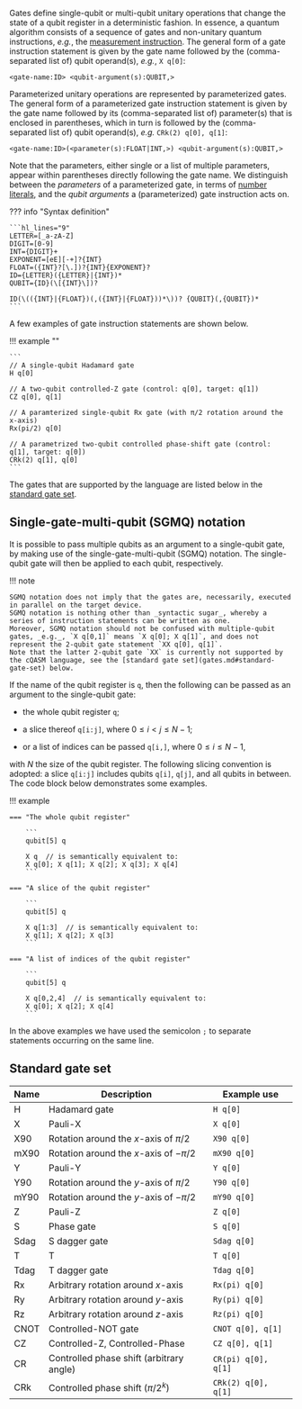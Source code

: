 Gates define single-qubit or multi-qubit unitary operations that change the state of a qubit register in a deterministic fashion.
In essence, a quantum algorithm consists of a sequence of gates and non-unitary quantum instructions, _e.g._, the [measurement instruction](measure.md).
The general form of a gate instruction statement is given by the gate name followed by the (comma-separated list of) qubit operand(s), _e.g._, `X q[0]`:

`<gate-name:ID> <qubit-argument(s):QUBIT,>`

Parameterized unitary operations are represented by parameterized gates.
The general form of a parameterized gate instruction statement is given by the gate name followed by its (comma-separated list of) parameter(s) that is enclosed in parentheses, which in turn is followed by the (comma-separated list of) qubit operand(s), _e.g._ `CRk(2) q[0], q[1]`:

`<gate-name:ID>(<parameter(s):FLOAT|INT,>) <qubit-argument(s):QUBIT,>`

Note that the parameters, either single or a list of multiple parameters, appear within parentheses directly following the gate name.
We distinguish between the _parameters_ of a parameterized gate, in terms of [number literals](../expressions/number_literals.md), and the _qubit arguments_ a (parameterized) gate instruction acts on.

??? info "Syntax definition"
    
    ```hl_lines="9"
    LETTER=[_a-zA-Z]
    DIGIT=[0-9]
    INT={DIGIT}+
    EXPONENT=[eE][-+]?{INT} 
    FLOAT=({INT}?[\.])?{INT}{EXPONENT}?
    ID={LETTER}({LETTER}|{INT})*
    QUBIT={ID}(\[{INT}\])?
    
    ID(\(({INT}|{FLOAT})(,({INT}|{FLOAT}))*\))? {QUBIT}(,{QUBIT})*
    ```

A few examples of gate instruction statements are shown below.

!!! example ""

    ```
    // A single-qubit Hadamard gate
    H q[0]
    
    // A two-qubit controlled-Z gate (control: q[0], target: q[1])
    CZ q[0], q[1]
    
    // A paramterized single-qubit Rx gate (with π/2 rotation around the x-axis)
    Rx(pi/2) q[0]
    
    // A parametrized two-qubit controlled phase-shift gate (control: q[1], target: q[0])
    CRk(2) q[1], q[0]
    ```

The gates that are supported by the language are listed below in the [standard gate set](gates.md#standard-gate-set).

## Single-gate-multi-qubit (SGMQ) notation

It is possible to pass multiple qubits as an argument to a single-qubit gate, by making use of the single-gate-multi-qubit (SGMQ) notation.
The single-qubit gate will then be applied to each qubit, respectively.

!!! note

    SGMQ notation does not imply that the gates are, necessarily, executed in parallel on the target device. 
    SGMQ notation is nothing other than _syntactic sugar_, whereby a series of instruction statements can be written as one.
    Moreover, SGMQ notation should not be confused with multiple-qubit gates, _e.g._, `X q[0,1]` means `X q[0]; X q[1]`, and does not represent the 2-qubit gate statement `XX q[0], q[1]`.
    Note that the latter 2-qubit gate `XX` is currently not supported by the cQASM language, see the [standard gate set](gates.md#standard-gate-set) below.

If the name of the qubit register is `q`, then the following can be passed as an argument to the single-qubit gate:

- the whole qubit register `q`;

- a slice thereof `q[i:j]`, where $0 \leq i < j \leq N-1$;

- or a list of indices can be passed `q[i,]`, where $0 \leq i \leq N-1$,

with $N$ the size of the qubit register.
The following slicing convention is adopted: a slice `q[i:j]` includes qubits `q[i]`, `q[j]`, and all qubits in between. The code block below demonstrates some examples.

!!! example

    === "The whole qubit register"
        
        ```
        qubit[5] q

        X q  // is semantically equivalent to:
        X q[0]; X q[1]; X q[2]; X q[3]; X q[4]
        ```

    === "A slice of the qubit register"
        
        ```
        qubit[5] q

        X q[1:3]  // is semantically equivalent to:
        X q[1]; X q[2]; X q[3]
        ```

    === "A list of indices of the qubit register"
    
        ```
        qubit[5] q

        X q[0,2,4]  // is semantically equivalent to:
        X q[0]; X q[2]; X q[4] 
        ```

In the above examples we have used the semicolon `;` to separate statements occurring on the same line.

## Standard gate set

| Name | Description                              | Example use          |
|------|------------------------------------------|----------------------|
| H    | Hadamard gate                            | `H q[0]`             |
| X    | Pauli-X                                  | `X q[0]`             |
| X90  | Rotation around the _x_-axis of $\pi/2$  | `X90 q[0]`           |
| mX90 | Rotation around the _x_-axis of $-\pi/2$ | `mX90 q[0]`          |
| Y    | Pauli-Y                                  | `Y q[0]`             |
| Y90  | Rotation around the _y_-axis of $\pi/2$  | `Y90 q[0]`           |
| mY90 | Rotation around the _y_-axis of $-\pi/2$ | `mY90 q[0]`          |
| Z    | Pauli-Z                                  | `Z q[0]`             |
| S    | Phase gate                               | `S q[0]`             |
| Sdag | S dagger gate                            | `Sdag q[0]`          |
| T    | T                                        | `T q[0]`             |
| Tdag | T dagger gate                            | `Tdag q[0]`          |
| Rx   | Arbitrary rotation around _x_-axis       | `Rx(pi) q[0]`        |
| Ry   | Arbitrary rotation around _y_-axis       | `Ry(pi) q[0]`        |
| Rz   | Arbitrary rotation around _z_-axis       | `Rz(pi) q[0]`        |
| CNOT | Controlled-NOT gate                      | `CNOT q[0], q[1]`    |
| CZ   | Controlled-Z, Controlled-Phase           | `CZ q[0], q[1]`      |
| CR   | Controlled phase shift (arbitrary angle) | `CR(pi) q[0], q[1]`  |
| CRk  | Controlled phase shift ($\pi/2^k$)       | `CRk(2) q[0], q[1]`  |
